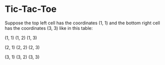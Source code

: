 # Tic-Tac-Toe

Suppose the top left cell has the coordinates (1, 1) and the bottom right cell has the coordinates (3, 3) like in this table:

(1, 1) (1, 2) (1, 3)

(2, 1) (2, 2) (2, 3)

(3, 1) (3, 2) (3, 3)
